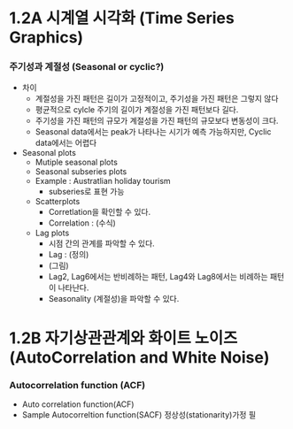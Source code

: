 # 1.2A 시계열 시각화 (Time Series Graphics)
### 주기성과 계절성 (Seasonal or cyclic?)
- 차이
  - 계절성을 가진 패턴은 길이가 고정적이고, 주기성을 가진 패턴은 그렇지 않다
  - 평균적으로 cylcle 주기의 길이가 계절성을 가진 패턴보다 길다.
  - 주기성을 가진 패턴의 규모가 계절성을 가진 패턴의 규모보다 변동성이 크다.
  - Seasonal data에서는 peak가 나타나는 시기가 예측 가능하지만, Cyclic data에서는 어렵다
- Seasonal plots
  - Mutiple seasonal plots
  - Seasonal subseries plots
  - Example : Austratlian holiday tourism
    - subseries로 표현 가능
  - Scatterplots
    - Corretlation을 확인할 수 있다.
    - Correlation : (수식)
  - Lag plots
    - 시점 간의 관계를 파악할 수 있다.
    - Lag : (정의)
    - (그림)
    - Lag2, Lag6에서는 반비례하는 패턴, Lag4와 Lag8에서는 비례하는 패턴이 나타난다.
    - Seasonality (계절성)을 파악할 수 있다. 
# 1.2B 자기상관관계와 화이트 노이즈 (AutoCorrelation and White Noise)
### Autocorrelation function (ACF)
- Auto correlation function(ACF)
- Sample Autocorreltion function(SACF) 정상성(stationarity)가정 필
